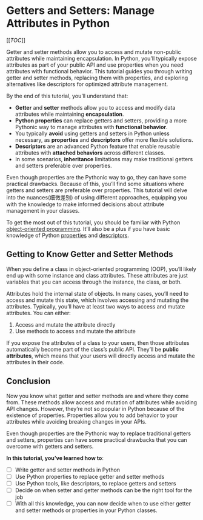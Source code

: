 # Getters and Setters: Manage Attributes in Python
[[_TOC_]]


Getter and setter methods allow you to access and mutate non-public attributes while maintaining encapsulation. 
In Python, you’ll typically expose attributes as part of your public API and use properties when you need attributes with functional behavior. 
This tutorial guides you through writing getter and setter methods, replacing them with properties, and exploring alternatives like descriptors 
for optimized attribute management.

By the end of this tutorial, you’ll understand that:

- **Getter** and **setter** methods allow you to access and modify data attributes while maintaining **encapsulation**.
- **Python properties** can replace getters and setters, providing a more Pythonic way to manage attributes with **functional behavior**.
- You typically **avoid** using getters and setters in Python unless necessary, as **properties** and **descriptors** offer more flexible solutions.
- **Descriptors** are an advanced Python feature that enable reusable attributes with **attached behaviors** across different classes.
- In some scenarios, **inheritance** limitations may make traditional getters and setters preferable over properties.

Even though properties are the Pythonic way to go, they can have some practical drawbacks. Because of this, you’ll find some situations 
where getters and setters are preferable over properties. This tutorial will delve into the nuances(细微差别) of using different approaches, equipping 
you with the knowledge to make informed decisions about attribute management in your classes.

To get the most out of this tutorial, you should be familiar with Python [object-oriented programming](https://realpython.com/python3-object-oriented-programming/). It’ll also be a plus if you 
have basic knowledge of Python [properties](https://realpython.com/python-property/) and [descriptors](https://realpython.com/python-descriptors/).

## Getting to Know Getter and Setter Methods
When you define a class in object-oriented programming (OOP), you’ll likely end up with some instance and class attributes. 
These attributes are just variables that you can access through the instance, the class, or both.

Attributes hold the internal state of objects. In many cases, you’ll need to access and mutate this state, which involves 
accessing and mutating the attributes. Typically, you’ll have at least two ways to access and mutate attributes. You can either:

1. Access and mutate the attribute directly
2. Use methods to access and mutate the attribute

If you expose the attributes of a class to your users, then those attributes automatically become part of the class’s public API. 
They’ll be **public attributes**, which means that your users will directly access and mutate the attributes in their code.



## Conclusion
Now you know what getter and setter methods are and where they come from. These methods allow access and mutation of attributes 
while avoiding API changes. However, they’re not so popular in Python because of the existence of properties. Properties allow 
you to add behavior to your attributes while avoiding breaking changes in your APIs.

Even though properties are the Pythonic way to replace traditional getters and setters, properties can have some practical drawbacks
that you can overcome with getters and setters.

**In this tutorial, you’ve learned how to**:

- [ ] Write getter and setter methods in Python
- [ ] Use Python properties to replace getter and setter methods
- [ ] Use Python tools, like descriptors, to replace getters and setters
- [ ] Decide on when setter and getter methods can be the right tool for the job
- [ ] With all this knowledge, you can now decide when to use either getter and setter methods or properties in your Python classes.
